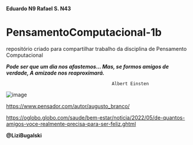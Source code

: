 ****Eduardo N9 Rafael S. N43****

# PensamentoComputacional-1b

repositório criado para compartilhar trabalho da disciplina de Pensamento Computacional

***Pode ser que um dia nos afastemos...
Mas, se formos amigos de verdade,
A amizade nos reaproximará.***
                      
                                            Albert Einsten
            

![image](https://user-images.githubusercontent.com/109989967/182230191-f9c0cba6-a574-4c1b-923e-b36a5b60a7f7.png)

https://www.pensador.com/autor/augusto_branco/

https://oglobo.globo.com/saude/bem-estar/noticia/2022/05/de-quantos-amigos-voce-realmente-precisa-para-ser-feliz.ghtml

**@LiziBugalski**


